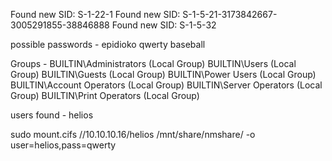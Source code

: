 Found new SID: S-1-22-1
Found new SID: S-1-5-21-3173842667-3005291855-38846888
Found new SID: S-1-5-32



possible passwords -
epidioko
qwerty
baseball



Groups -
BUILTIN\Administrators (Local Group)
BUILTIN\Users (Local Group)
BUILTIN\Guests (Local Group)
BUILTIN\Power Users (Local Group)
BUILTIN\Account Operators (Local Group)
BUILTIN\Server Operators (Local Group)
BUILTIN\Print Operators (Local Group)


users found -
helios



sudo mount.cifs //10.10.10.16/helios /mnt/share/nmshare/ -o user=helios,pass=qwerty